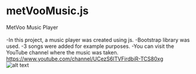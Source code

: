 # metVooMusic.js
MetVoo Music Player<br><br>
-In this project, a music player was created using js.
-Bootstrap library was used.
-3 songs were added for example purposes.
-You can visit the YouTube channel where the music was taken. https://www.youtube.com/channel/UCezS6lTVFirdbiR-TCS80xg
<br>
![alt text]()
<br><br>

